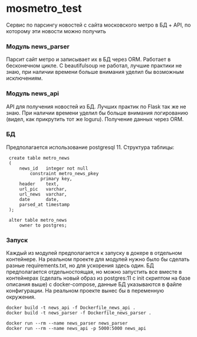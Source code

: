 # mosmetro_test
Сервис по парсингу новостей с сайта московского метро в БД + API, по которому эти новости можно получить

### Модуль news_parser
Парсит сайт метро и записывает их в БД через ORM. Работает в бесконечном цикле. C beautifulsoup не работал, лучшие практики не знаю, при наличии времени больше внимания уделил бы возможным исключениям.

### Модуль news_api
API для получения новостей из БД. Лучших практик по Flask так же не знаю. При наличии времени уделил бы больше внимания логированию (видел, как прикрутить тот же loguru). Получение данных через ORM.

### БД
Предполагается использование postgresql 11. Структура таблицы:
```
 create table metro_news
 (
     news_id   integer not null
         constraint metro_news_pkey
             primary key,
     header    text,
     url_pic   varchar,
     url_news  varchar,
     date      date,
     parsed_at timestamp
 );

 alter table metro_news
     owner to postgres;
```

### Запуск
Каждый из модулей предполагается к запуску в докере в отдельном контейнере. На реальном проекте для модулей нужно было бы сделать разные requirements.txt, но для ускорения здесь один. БД предполагается отдельностоящая, но можно запустить все вместе в контейнерах (сделать новый образ из postgres:11 с init скриптом на базе описания выше) с docker-compose, 
данные БД указываются в файле конфигурации. На реальном проекте вынес бы в переменную окружения.

```
docker build -t news_api -f Dockerfile_news_api .
docker build -t news_parser -f Dockerfile_news_parser .

docker run --rm --name news_parser news_parser
docker run --rm --name news_api -p 5000:5000 news_api

```
